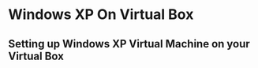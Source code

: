 <h1>Windows XP On Virtual Box</h1>

<h2>Setting up Windows XP Virtual Machine on your Virtual Box</h2>
